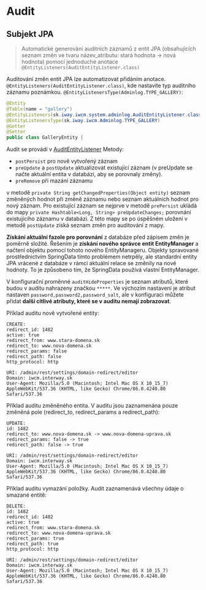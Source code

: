 # Audit

## Subjekt JPA

> Automatické generování auditních záznamů z entit JPA (obsahujících seznam změn ve tvaru název\_atributu: stará hodnota -> nová hodnota) pomocí jednoduché anotace `@EntityListeners(AuditEntityListener.class)`

Auditování změn entit JPA lze automatizovat přidáním anotace. `@EntityListeners(AuditEntityListener.class)`, kde nastavíte typ auditního záznamu poznámkou. `@EntityListenersType(Adminlog.TYPE_GALLERY)`:

```java
@Entity
@Table(name = "gallery")
@EntityListeners(sk.iway.iwcm.system.adminlog.AuditEntityListener.class)
@EntityListenersType(sk.iway.iwcm.Adminlog.TYPE_GALLERY)
@Getter
@Setter
public class GalleryEntity {
```

Audit se provádí v [AuditEntityListener](../../../src/main/java/sk/iway/iwcm/system/audit/AuditEntityListener.java) Metody:
- `postPersist` pro nově vytvořený záznam
- `preUpdate` a `postUpdate` aktualizovat existující záznam (v preUpdate se načte aktuální entita v databázi, aby se porovnaly změny).
- `preRemove` při mazání záznamu

v metodě `private String getChangedProperties(Object entity)` seznam změněných hodnot při změně záznamu nebo seznam aktuálních hodnot pro nový záznam. Pro existující záznam se nejprve v metodě `prePersist` ukládá do mapy `private Hashtable<Long, String> preUpdateChanges;` porovnání existujícího záznamu v databázi. Z této mapy se po úspěšném uložení v metodě `postUpdate` získá seznam změn pro auditování z mapy.

**Získání aktuální fazole pro porovnání** z databáze před zápisem změn je poměrně složité. Řešením je **získání nového správce entit EntityManager** a načtení objektu pomocí tohoto nového EntityManageru. Objekty spravované prostřednictvím SpringData tímto problémem netrpěly, ale standardní entity JPA vrácené z databáze v rámci aktuální relace se změnily na nové hodnoty. To je způsobeno tím, že SpringData používá vlastní EntityManager.

V konfigurační proměnné `auditHideProperties` je seznam atributů, které budou v auditu nahrazeny značkou `*****`. Ve výchozím nastavení je atribut nastaven `password,password2,password_salt`, ale v konfiguraci můžete přidat **další citlivé atributy, které se v auditu nemají zobrazovat**.

Příklad auditu nově vytvořené entity:

```
CREATE:
redirect_id: 1482
active: true
redirect_from: www.stara-domena.sk
redirect_to: www.nova-domena.sk
redirect_params: false
redirect_path: false
http_protocol: http

URI: /admin/rest/settings/domain-redirect/editor
Domain: iwcm.interway.sk
User-Agent: Mozilla/5.0 (Macintosh; Intel Mac OS X 10_15_7) AppleWebKit/537.36 (KHTML, like Gecko) Chrome/86.0.4240.80 Safari/537.36
```

Příklad auditu změněného entita. V auditu jsou zaznamenána pouze změněná pole (redirect\_to, redirect\_params a redirect\_path):

```
UPDATE:
id: 1482
redirect_to: www.nova-domena.sk -> www.nova-domena-uprava.sk
redirect_params: false -> true
redirect_path: false -> true

URI: /admin/rest/settings/domain-redirect/editor
Domain: iwcm.interway.sk
User-Agent: Mozilla/5.0 (Macintosh; Intel Mac OS X 10_15_7) AppleWebKit/537.36 (KHTML, like Gecko) Chrome/86.0.4240.80 Safari/537.36
```

Příklad auditu vymazání položky. Audit zaznamenává všechny údaje o smazané entitě:

```
DELETE:
id: 1482
redirect_id: 1482
active: true
redirect_from: www.stara-domena.sk
redirect_to: www.nova-domena-uprava.sk
redirect_params: true
redirect_path: true
http_protocol: http

URI: /admin/rest/settings/domain-redirect/editor
Domain: iwcm.interway.sk
User-Agent: Mozilla/5.0 (Macintosh; Intel Mac OS X 10_15_7) AppleWebKit/537.36 (KHTML, like Gecko) Chrome/86.0.4240.80 Safari/537.36
```
